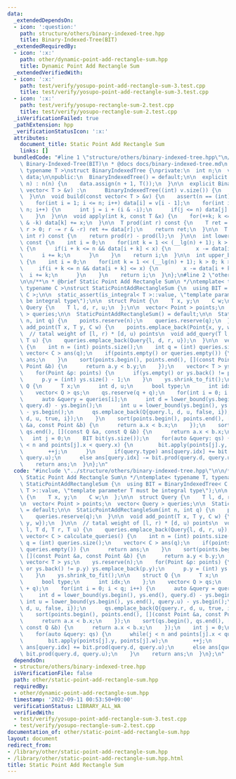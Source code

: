 ```yaml
---
data:
  _extendedDependsOn:
  - icon: ':question:'
    path: structure/others/binary-indexed-tree.hpp
    title: Binary-Indexed-Tree(BIT)
  _extendedRequiredBy:
  - icon: ':x:'
    path: other/dynamic-point-add-rectangle-sum.hpp
    title: Dynamic Point Add Rectangle Sum
  _extendedVerifiedWith:
  - icon: ':x:'
    path: test/verify/yosupo-point-add-rectangle-sum-3.test.cpp
    title: test/verify/yosupo-point-add-rectangle-sum-3.test.cpp
  - icon: ':x:'
    path: test/verify/yosupo-rectangle-sum-2.test.cpp
    title: test/verify/yosupo-rectangle-sum-2.test.cpp
  _isVerificationFailed: true
  _pathExtension: hpp
  _verificationStatusIcon: ':x:'
  attributes:
    document_title: Static Point Add Rectangle Sum
    links: []
  bundledCode: "#line 1 \"structure/others/binary-indexed-tree.hpp\"\n/**\n * @brief\
    \ Binary-Indexed-Tree(BIT)\n * @docs docs/binary-indexed-tree.md\n */\ntemplate<\
    \ typename T >\nstruct BinaryIndexedTree {\nprivate:\n  int n;\n  vector< T >\
    \ data;\n\npublic:\n  BinaryIndexedTree() = default;\n\n  explicit BinaryIndexedTree(int\
    \ n) : n(n) {\n    data.assign(n + 1, T());\n  }\n\n  explicit BinaryIndexedTree(const\
    \ vector< T > &v) :\n      BinaryIndexedTree((int) v.size()) {\n    build(v);\n\
    \  }\n\n  void build(const vector< T > &v) {\n    assert(n == (int) v.size());\n\
    \    for(int i = 1; i <= n; i++) data[i] = v[i - 1];\n    for(int i = 1; i <=\
    \ n; i++) {\n      int j = i + (i & -i);\n      if(j <= n) data[j] += data[i];\n\
    \    }\n  }\n\n  void apply(int k, const T &x) {\n    for(++k; k <= n; k += k\
    \ & -k) data[k] += x;\n  }\n\n  T prod(int r) const {\n    T ret = T();\n    for(;\
    \ r > 0; r -= r & -r) ret += data[r];\n    return ret;\n  }\n\n  T prod(int l,\
    \ int r) const {\n    return prod(r) - prod(l);\n  }\n\n  int lower_bound(T x)\
    \ const {\n    int i = 0;\n    for(int k = 1 << (__lg(n) + 1); k > 0; k >>= 1)\
    \ {\n      if(i + k <= n && data[i + k] < x) {\n        x -= data[i + k];\n  \
    \      i += k;\n      }\n    }\n    return i;\n  }\n\n  int upper_bound(T x) const\
    \ {\n    int i = 0;\n    for(int k = 1 << (__lg(n) + 1); k > 0; k >>= 1) {\n \
    \     if(i + k <= n && data[i + k] <= x) {\n        x -= data[i + k];\n      \
    \  i += k;\n      }\n    }\n    return i;\n  }\n};\n#line 2 \"other/static-point-add-rectangle-sum.hpp\"\
    \n\n/**\n * @brief Static Point Add Rectangle Sum\n */\ntemplate< typename T,\
    \ typename C >\nstruct StaticPointAddRectangleSum {\n  using BIT = BinaryIndexedTree<\
    \ C >;\n\n  static_assert(is_integral< T >::value, \"template parameter T must\
    \ be integral type\");\n\n  struct Point {\n    T x, y;\n    C w;\n  };\n\n  struct\
    \ Query {\n    T l, d, r, u;\n  };\n\n  vector< Point > points;\n  vector< Query\
    \ > queries;\n\n  StaticPointAddRectangleSum() = default;\n\n  StaticPointAddRectangleSum(int\
    \ n, int q) {\n    points.reserve(n);\n    queries.reserve(q);\n  }\n\n  void\
    \ add_point(T x, T y, C w) {\n    points.emplace_back(Point{x, y, w});\n  }\n\n\
    \  // tatal weight of [l, r) * [d, u) points\n  void add_query(T l, T d, T r,\
    \ T u) {\n    queries.emplace_back(Query{l, d, r, u});\n  }\n\n  vector< C > calculate_queries()\
    \ {\n    int n = (int) points.size();\n    int q = (int) queries.size();\n   \
    \ vector< C > ans(q);\n    if(points.empty() or queries.empty()) {\n      return\
    \ ans;\n    }\n    sort(points.begin(), points.end(), [](const Point &a, const\
    \ Point &b) {\n      return a.y < b.y;\n    });\n    vector< T > ys;\n    ys.reserve(n);\n\
    \    for(Point &p: points) {\n      if(ys.empty() or ys.back() != p.y) ys.emplace_back(p.y);\n\
    \      p.y = (int) ys.size() - 1;\n    }\n    ys.shrink_to_fit();\n\n    struct\
    \ Q {\n      T x;\n      int d, u;\n      bool type;\n      int idx;\n    };\n\
    \    vector< Q > qs;\n    qs.reserve(q + q);\n    for(int i = 0; i < q; i++) {\n\
    \      auto &query = queries[i];\n      int d = lower_bound(ys.begin(), ys.end(),\
    \ query.d) - ys.begin();\n      int u = lower_bound(ys.begin(), ys.end(), query.u)\
    \ - ys.begin();\n      qs.emplace_back(Q{query.l, d, u, false, i});\n      qs.emplace_back(Q{query.r,\
    \ d, u, true, i});\n    }\n    sort(points.begin(), points.end(), [](const Point\
    \ &a, const Point &b) {\n      return a.x < b.x;\n    });\n    sort(qs.begin(),\
    \ qs.end(), [](const Q &a, const Q &b) {\n      return a.x < b.x;\n    });\n \
    \   int j = 0;\n    BIT bit(ys.size());\n    for(auto &query: qs) {\n      while(j\
    \ < n and points[j].x < query.x) {\n        bit.apply(points[j].y, points[j].w);\n\
    \        ++j;\n      }\n      if(query.type) ans[query.idx] += bit.prod(query.d,\
    \ query.u);\n      else ans[query.idx] -= bit.prod(query.d, query.u);\n    }\n\
    \    return ans;\n  }\n};\n"
  code: "#include \"../structure/others/binary-indexed-tree.hpp\"\n\n/**\n * @brief\
    \ Static Point Add Rectangle Sum\n */\ntemplate< typename T, typename C >\nstruct\
    \ StaticPointAddRectangleSum {\n  using BIT = BinaryIndexedTree< C >;\n\n  static_assert(is_integral<\
    \ T >::value, \"template parameter T must be integral type\");\n\n  struct Point\
    \ {\n    T x, y;\n    C w;\n  };\n\n  struct Query {\n    T l, d, r, u;\n  };\n\
    \n  vector< Point > points;\n  vector< Query > queries;\n\n  StaticPointAddRectangleSum()\
    \ = default;\n\n  StaticPointAddRectangleSum(int n, int q) {\n    points.reserve(n);\n\
    \    queries.reserve(q);\n  }\n\n  void add_point(T x, T y, C w) {\n    points.emplace_back(Point{x,\
    \ y, w});\n  }\n\n  // tatal weight of [l, r) * [d, u) points\n  void add_query(T\
    \ l, T d, T r, T u) {\n    queries.emplace_back(Query{l, d, r, u});\n  }\n\n \
    \ vector< C > calculate_queries() {\n    int n = (int) points.size();\n    int\
    \ q = (int) queries.size();\n    vector< C > ans(q);\n    if(points.empty() or\
    \ queries.empty()) {\n      return ans;\n    }\n    sort(points.begin(), points.end(),\
    \ [](const Point &a, const Point &b) {\n      return a.y < b.y;\n    });\n   \
    \ vector< T > ys;\n    ys.reserve(n);\n    for(Point &p: points) {\n      if(ys.empty()\
    \ or ys.back() != p.y) ys.emplace_back(p.y);\n      p.y = (int) ys.size() - 1;\n\
    \    }\n    ys.shrink_to_fit();\n\n    struct Q {\n      T x;\n      int d, u;\n\
    \      bool type;\n      int idx;\n    };\n    vector< Q > qs;\n    qs.reserve(q\
    \ + q);\n    for(int i = 0; i < q; i++) {\n      auto &query = queries[i];\n \
    \     int d = lower_bound(ys.begin(), ys.end(), query.d) - ys.begin();\n     \
    \ int u = lower_bound(ys.begin(), ys.end(), query.u) - ys.begin();\n      qs.emplace_back(Q{query.l,\
    \ d, u, false, i});\n      qs.emplace_back(Q{query.r, d, u, true, i});\n    }\n\
    \    sort(points.begin(), points.end(), [](const Point &a, const Point &b) {\n\
    \      return a.x < b.x;\n    });\n    sort(qs.begin(), qs.end(), [](const Q &a,\
    \ const Q &b) {\n      return a.x < b.x;\n    });\n    int j = 0;\n    BIT bit(ys.size());\n\
    \    for(auto &query: qs) {\n      while(j < n and points[j].x < query.x) {\n\
    \        bit.apply(points[j].y, points[j].w);\n        ++j;\n      }\n      if(query.type)\
    \ ans[query.idx] += bit.prod(query.d, query.u);\n      else ans[query.idx] -=\
    \ bit.prod(query.d, query.u);\n    }\n    return ans;\n  }\n};\n"
  dependsOn:
  - structure/others/binary-indexed-tree.hpp
  isVerificationFile: false
  path: other/static-point-add-rectangle-sum.hpp
  requiredBy:
  - other/dynamic-point-add-rectangle-sum.hpp
  timestamp: '2022-09-11 00:53:50+09:00'
  verificationStatus: LIBRARY_ALL_WA
  verifiedWith:
  - test/verify/yosupo-point-add-rectangle-sum-3.test.cpp
  - test/verify/yosupo-rectangle-sum-2.test.cpp
documentation_of: other/static-point-add-rectangle-sum.hpp
layout: document
redirect_from:
- /library/other/static-point-add-rectangle-sum.hpp
- /library/other/static-point-add-rectangle-sum.hpp.html
title: Static Point Add Rectangle Sum
---
```

